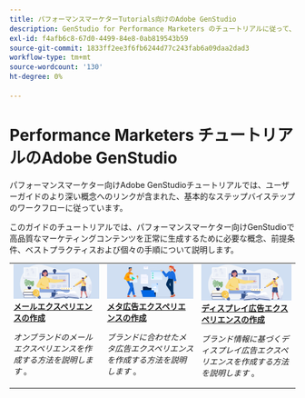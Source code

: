 ```yaml
---
title: パフォーマンスマーケターTutorials向けのAdobe GenStudio
description: GenStudio for Performance Marketers のチュートリアルに従って、メールエクスペリエンスの作成などのエンドツーエンドのプロセスを完了する方法を説明します。
exl-id: f4afb6c8-67d0-4499-84e8-0ab819543b59
source-git-commit: 1833ff2ee3f6fb6244d77c243fab6a09daa2dad3
workflow-type: tm+mt
source-wordcount: '130'
ht-degree: 0%

---
```


# Performance Marketers チュートリアルのAdobe GenStudio

パフォーマンスマーケター向けAdobe GenStudioチュートリアルでは、ユーザーガイドのより深い概念へのリンクが含まれた、基本的なステップバイステップのワークフローに従っています。

このガイドのチュートリアルでは、パフォーマンスマーケター向けGenStudioで高品質なマーケティングコンテンツを正常に生成するために必要な概念、前提条件、ベストプラクティスおよび個々の手順について説明します。

<table style="table-layout:fixed">
<td valign="top">
   <div>
      <a href="create-email-experience.md">
      <img alt="アイデア，本，鉛筆，コンピューター" src="../assets/card-create-assets.png">
      <strong> メールエクスペリエンスの作成 </strong>
      </a>
   </div>
   <p>
      <em> オンブランドのメールエクスペリエンスを作成する方法を説明します </em>。
   </p>
</td>
<td valign="top">
   <div>
      <a href="create-meta-ad.md">
      <img alt="アイデア，本，鉛筆，コンピューター" src="../assets/card-manage-content.png">
      <strong> メタ広告エクスペリエンスの作成 </strong>
      </a>
   </div>
   <p>
      <em> ブランドに合わせたメタ広告エクスペリエンスを作成する方法を説明します </em>。
   </p>
</td>
<td valign="top">
   <div>
      <a href="create-display-ad.md">
      <img alt="アイデア，本，鉛筆，コンピューター" src="../assets/card-create-assets.png">
      <strong> ディスプレイ広告エクスペリエンスの作成 </strong>
      </a>
   </div>
   <p>
      <em> ブランド情報に基づくディスプレイ広告エクスペリエンスを作成する方法を説明します </em>。
   </p>
</td>
</table>
